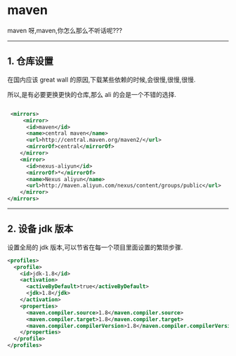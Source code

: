 # maven

maven 呀,maven,你怎么那么不听话呢???

---

## 1. 仓库设置

在国内应该 great wall 的原因,下载某些依赖的时候,会很慢,很慢,很慢.

所以,是有必要更换更快的仓库,那么 ali 的会是一个不错的选择.

```xml

 <mirrors>
     <mirror>
      <id>maven</id>
      <name>central maven</name>
      <url>http://central.maven.org/maven2/</url>
      <mirrorOf>central</mirrorOf>
    </mirror>
    <mirror>
      <id>nexus-aliyun</id>
      <mirrorOf>*</mirrorOf>
      <name>Nexus aliyun</name>
      <url>http://maven.aliyun.com/nexus/content/groups/public</url>
    </mirror>
</mirrors>
```

---

## 2. 设备 jdk 版本

设置全局的 jdk 版本,可以节省在每一个项目里面设置的繁琐步骤.

```xml
<profiles>
  <profile>
    <id>jdk-1.8</id>
    <activation>
      <activeByDefault>true</activeByDefault>
      <jdk>1.8</jdk>
    </activation>
    <properties>
      <maven.compiler.source>1.8</maven.compiler.source>
      <maven.compiler.target>1.8</maven.compiler.target>
      <maven.compiler.compilerVersion>1.8</maven.compiler.compilerVersion>
    </properties>
  </profile>
</profiles>
```
